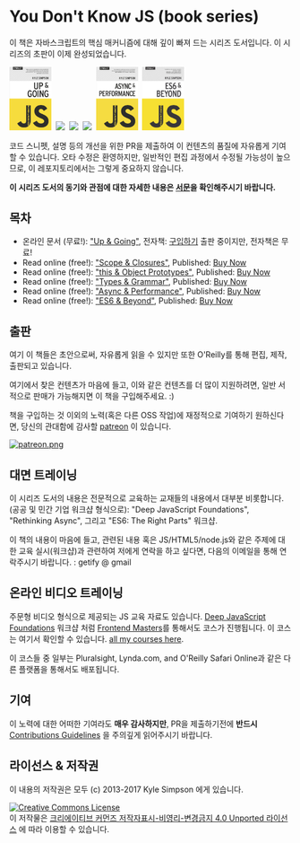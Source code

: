 # You Don't Know JS (book series)

이 책은 자바스크립트의 핵심 매커니즘에 대해 깊이 빠져 드는 시리즈 도서입니다. 이 시리즈의 초판이 이제 완성되었습니다.

<a href="http://www.ebooks.com/1993212/you-don-t-know-js-up-going/simpson-kyle/"><img src="up %26 going/cover.jpg" width="75"></a>&nbsp;
<a href="http://www.ebooks.com/1647631/you-don-t-know-js-scope-closures/simpson-kyle/"><img src="scope %26 closures/cover.jpg" width="75"></a>&nbsp;
<a href="http://www.ebooks.com/1734321/you-don-t-know-js-this-object-prototypes/simpson-kyle/"><img src="this %26 object prototypes/cover.jpg" width="75"></a>&nbsp;
<a href="http://www.ebooks.com/1935541/you-don-t-know-js-types-grammar/simpson-kyle/"><img src="types %26 grammar/cover.jpg" width="75"></a>&nbsp;
<a href="http://www.ebooks.com/1977375/you-don-t-know-js-async-performance/simpson-kyle/"><img src="async %26 performance/cover.jpg" width="75"></a>&nbsp;
<a href="http://www.ebooks.com/2481820/you-don-t-know-js-es6-beyond/simpson-kyle/"><img src="es6 %26 beyond/cover.jpg" width="75"></a>

코드 스니펫, 설명 등의 개선을 위한 PR을 제출하여 이 컨텐츠의 품질에 자유롭게 기여할 수 있습니다. 오타 수정은 환영하지만, 일반적인 편집 과정에서 수정될 가능성이 높으므로, 이 레포지토리에서는 그렇게 중요하지 않습니다.

**이 시리즈 도서의 동기와 관점에 대한 자세한 내용은 [서문](preface.md)을 확인해주시기 바랍니다.**

## 목차

* 온라인 문서 (무료!): ["Up & Going"](up\%20&\%20going/README.md#you-dont-know-js-up--going), 전자책: [구입하기](http://www.ebooks.com/1993212/you-don-t-know-js-up-going/simpson-kyle/) 출판 중이지만, 전자책은 무료!
* Read online (free!): ["Scope & Closures"](scope\%20&\%20closures/README.md#you-dont-know-js-scope--closures), Published: [Buy Now](http://www.ebooks.com/1647631/you-don-t-know-js-scope-closures/simpson-kyle/)
* Read online (free!): ["this & Object Prototypes"](this\%20&\%20object\%20prototypes/README.md#you-dont-know-js-this--object-prototypes), Published: [Buy Now](http://www.ebooks.com/1734321/you-don-t-know-js-this-object-prototypes/simpson-kyle/)
* Read online (free!): ["Types & Grammar"](types\%20&\%20grammar/README.md#you-dont-know-js-types--grammar), Published: [Buy Now](http://www.ebooks.com/1935541/you-don-t-know-js-types-grammar/simpson-kyle/)
* Read online (free!): ["Async & Performance"](async\%20&\%20performance/README.md#you-dont-know-js-async--performance), Published: [Buy Now](http://www.ebooks.com/1977375/you-don-t-know-js-async-performance/simpson-kyle/)
* Read online (free!): ["ES6 & Beyond"](es6\%20&\%20beyond/README.md#you-dont-know-js-es6--beyond), Published: [Buy Now](http://www.ebooks.com/2481820/you-don-t-know-js-es6-beyond/simpson-kyle/)

## 출판

여기 이 책들은 초안으로써, 자유롭게 읽을 수 있지만 또한 O'Reilly를 통해 편집, 제작, 출판되고 있습니다.

여기에서 찾은 컨텐츠가 마음에 들고, 이와 같은 컨텐츠를 더 많이 지원하려면, 일반 서적으로 판매가 가능해지면 이 책을 구입해주세요. :)

책을 구입하는 것 이외의 노력(혹은 다른 OSS 작업)에 재정적으로 기여하기 원하신다면, 당신의 관대함에 감사할 [patreon](https://www.patreon.com/getify) 이 있습니다.

<a href="https://www.patreon.com/getify">[![patreon.png](https://s11.postimg.org/axpzguh77/patreon.png)](https://www.patreon.com/getify)</a>

## 대면 트레이닝

이 시리즈 도서의 내용은 전문적으로 교육하는 교재들의 내용에서 대부분 비롯합니다.  (공공 및 민간 기업 워크샵 형식으로): "Deep JavaScript Foundations", "Rethinking Async", 그리고 "ES6: The Right Parts" 워크샵.

이 책의 내용이 마음에 들고, 관련된 내용 혹은 JS/HTML5/node.js와 같은 주제에 대한 교육 실시(워크샵)과 관련하여 저에게 연락을 하고 싶다면, 다음의 이메일을 통해 연락주시기 바랍니다. : getify @ gmail

## 온라인 비디오 트레이닝

주문형 비디오 형식으로 제공되는 JS 교육 자료도 있습니다. [Deep JavaScript Foundations](https://frontendmasters.com/courses/javascript-foundations/) 워크샵 처럼  [Frontend Masters](https://FrontendMasters.com)를 통해서도 코스가 진행됩니다. 이 코스는 여기서 확인할 수 있습니다. [all my courses here](https://frontendmasters.com/kyle-simpson/).

이 코스들 중 일부는 Pluralsight, Lynda.com, and O'Reilly Safari Online과 같은 다른 플랫폼을 통해서도 배포됩니다.

## 기여

이 노력에 대한 어떠한 기여라도 **매우 감사하지만**, PR을 제출하기전에 **반드시** [Contributions Guidelines](CONTRIBUTING.md) 을 주의깊게 읽어주시기 바랍니다.

## 라이선스 & 저작권

이 내용의 저작권은 모두 (c) 2013-2017 Kyle Simpson 에게 있습니다.

<a rel="license" href="http://creativecommons.org/licenses/by-nc-nd/4.0/"><img alt="Creative Commons License" style="border-width:0" src="https://i.creativecommons.org/l/by-nc-nd/4.0/88x31.png" /></a><br />이 저작물은 <a rel="license" href="http://creativecommons.org/licenses/by-nc-nd/4.0/">크리에이티브 커먼즈 저작자표시-비영리-변경금지 4.0 Unported 라이선스</a> 에 따라 이용할 수 있습니다.
